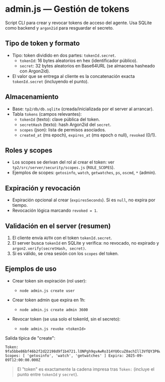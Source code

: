 # admin.js — Gestión de tokens

Script CLI para crear y revocar tokens de acceso del agente. Usa SQLite como backend y `argon2id` para resguardar el secreto.

## Tipo de token y formato

- Tipo: token dividido en dos partes: `tokenId.secret`.
  - `tokenId`: 16 bytes aleatorios en hex (identificador público).
  - `secret`: 32 bytes aleatorios en Base64URL (se almacena hasheado con Argon2id).
- El valor que se entrega al cliente es la concatenación exacta `tokenId.secret` (incluyendo el punto).

## Almacenamiento

- Base: `tp2/db/db.sqlite` (creada/inicializada por el server al arrancar).
- Tabla `tokens` (campos relevantes):
  - `tokenId` (texto): clave pública del token.
  - `secretHash` (texto): hash Argon2id del `secret`.
  - `scopes` (json): lista de permisos asociados.
  - `created_at` (ms epoch), `expires_at` (ms epoch o null), `revoked` (0/1).

## Roles y scopes

- Los scopes se derivan del rol al crear el token: ver `tp2/src/server/security/scopes.js` (`ROLE_SCOPES`).
- Ejemplos de scopes: `getosinfo`, `watch`, `getwatches`, `ps`, `oscmd`, `*` (admin).

## Expiración y revocación

- Expiración opcional al crear (`expiresSeconds`). Si es `null`, no expira por tiempo.
- Revocación lógica marcando `revoked = 1`.

## Validación en el server (resumen)

1. El cliente envía `AUTH` con el token `tokenId.secret`.
2. El server busca `tokenId` en SQLite y verifica: no revocado, no expirado y `argon2.verify(secretHash, secret)`.
3. Si es válido, se crea sesión con los `scopes` del token.

## Ejemplos de uso

- Crear token sin expiración (rol user):

  - `node admin.js create user`

- Crear token admin que expira en 1h:

  - `node admin.js create admin 3600`

- Revocar token (se usa solo el tokenId, sin el secreto):
  - `node admin.js revoke <tokenId>`

Salida típica de "create":

```
Token:
9fa5bbe86bf46b2f2d22198d9f1b4721.lONPgh9qvAwRo314YUOcuZ0achIll3VfQY3P6wDYmME
Scopes: [ 'getosinfo', 'watch', 'getwatches' ] Expira: 2025-09-09T12:00:00.000Z
```

> El "token" es exactamente la cadena impresa tras `Token:` (incluye el punto entre `tokenId` y `secret`).
